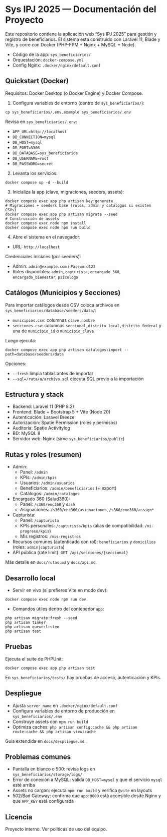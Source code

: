 # Sys IPJ 2025 — Documentación del Proyecto

Este repositorio contiene la aplicación web “Sys IPJ 2025” para gestión y registro de beneficiarios. El sistema está construido con Laravel 11, Blade y Vite, y corre con Docker (PHP-FPM + Nginx + MySQL + Node).

- Código de la app: `sys_beneficiarios/`
- Orquestación: `docker-compose.yml`
- Config Nginx: `.docker/nginx/default.conf`

## Quickstart (Docker)

Requisitos: Docker Desktop (o Docker Engine) y Docker Compose.

1) Configura variables de entorno (dentro de `sys_beneficiarios/`):

```
cp sys_beneficiarios/.env.example sys_beneficiarios/.env
```

Revisa en `sys_beneficiarios/.env`:
- `APP_URL=http://localhost`
- `DB_CONNECTION=mysql`
- `DB_HOST=mysql`
- `DB_PORT=3306`
- `DB_DATABASE=sys_beneficiarios`
- `DB_USERNAME=root`
- `DB_PASSWORD=secret`

2) Levanta los servicios:

```
docker compose up -d --build
```

3) Inicializa la app (clave, migraciones, seeders, assets):

```
docker compose exec app php artisan key:generate
# Migraciones + seeders base (roles, admin y catálogos si existen CSVs)
docker compose exec app php artisan migrate --seed
# Construcción de assets
docker compose exec node npm install
docker compose exec node npm run build
```

4) Abre el sistema en el navegador:

- URL: `http://localhost`

Credenciales iniciales (por seeders):
- Admin: `admin@example.com` / `Password123`
- Roles disponibles: `admin`, `capturista`, `encargado_360`, `encargado_bienestar`, `psicologo`

## Catálogos (Municipios y Secciones)

Para importar catálogos desde CSV coloca archivos en `sys_beneficiarios/database/seeders/data/`:
- `municipios.csv`: columnas `clave,nombre`
- `secciones.csv`: columnas `seccional,distrito_local,distrito_federal` y una de `municipio_id` o `municipio_clave`

Luego ejecuta:

```
docker compose exec app php artisan catalogos:import --path=database/seeders/data
```

Opciones:
- `--fresh` limpia tablas antes de importar
- `--sql=/ruta/a/archivo.sql` ejecuta SQL previo a la importación

## Estructura y stack

- Backend: Laravel 11 (PHP 8.2)
- Frontend: Blade + Bootstrap 5 + Vite (Node 20)
- Autenticación: Laravel Breeze
- Autorización: Spatie Permission (roles y permisos)
- Auditoría: Spatie Activitylog
- BD: MySQL 8
- Servidor web: Nginx (sirve `sys_beneficiarios/public`)

## Rutas y roles (resumen)

- Admin:
  - Panel: `/admin`
  - KPIs: `/admin/kpis`
  - Usuarios: `/admin/usuarios`
  - Beneficiarios: `/admin/beneficiarios` (+ export)
  - Catálogos: `/admin/catalogos`
- Encargado 360 (Salud360):
  - Panel: `/s360/enc360` y `dash`
  - Asignaciones: `/s360/enc360/asignaciones`, `/s360/enc360/assign*`
- Capturista:
  - Panel: `/capturista`
  - KPIs personales: `/capturista/kpis` (alias de compatibilidad: `/mi-progreso/kpis`)
  - Mis registros: `/mis-registros`
- Recursos comunes (autenticado con rol): `beneficiarios` y `domicilios` (roles: `admin|capturista`)
- API pública (rate limit): `GET /api/secciones/{seccional}`

Más detalle en `docs/rutas.md` y `docs/api.md`.

## Desarrollo local

- Servir en vivo (si prefieres Vite en modo dev):

```
docker compose exec node npm run dev
```

- Comandos útiles dentro del contenedor `app`:

```
php artisan migrate:fresh --seed
php artisan tinker
php artisan queue:listen
php artisan test
```

## Pruebas

Ejecuta el suite de PHPUnit:

```
docker compose exec app php artisan test
```

En `sys_beneficiarios/tests/` hay pruebas de acceso, autenticación y KPIs.

## Despliegue

- Ajusta `server_name` en `.docker/nginx/default.conf`
- Configura variables de entorno de producción en `sys_beneficiarios/.env`
- Construye assets con `npm run build`
- Optimiza caches: `php artisan config:cache && php artisan route:cache && php artisan view:cache`

Guía extendida en `docs/despliegue.md`.

## Problemas comunes

- Pantalla en blanco o 500: revisa logs en `sys_beneficiarios/storage/logs/`
- Error de conexión a MySQL: valida `DB_HOST=mysql` y que el servicio `mysql` esté arriba
- Assets no cargan: ejecuta `npm run build` y verifica `@vite` en layouts
- 502/Bad Gateway: confirma que `app:9000` está accesible desde Nginx y que `APP_KEY` está configurada

## Licencia

Proyecto interno. Ver políticas de uso del equipo.
